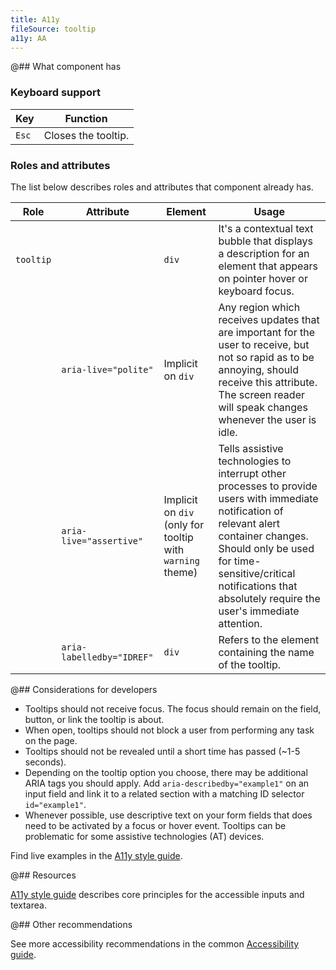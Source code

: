 ```yaml
---
title: A11y
fileSource: tooltip
a11y: AA
---
```


@## What component has

### Keyboard support

| Key   | Function            |
| ----- | ------------------- |
| `Esc` | Closes the tooltip. |

### Roles and attributes

The list below describes roles and attributes that component already has.

| Role      | Attribute                 | Element                                                   | Usage                                                                                                                                                                                                                                                             |
| --------- | ------------------------- | --------------------------------------------------------- | ----------------------------------------------------------------------------------------------------------------------------------------------------------------------------------------------------------------------------------------------------------------- |
| `tooltip` |                           | `div`                                                     | It's a contextual text bubble that displays a description for an element that appears on pointer hover or keyboard focus.                                                                                                                                         |
|           | `aria-live="polite"`      | Implicit on `div`                                         | Any region which receives updates that are important for the user to receive, but not so rapid as to be annoying, should receive this attribute. The screen reader will speak changes whenever the user is idle.                                                  |
|           | `aria-live="assertive"`   | Implicit on `div` (only for tooltip with `warning` theme) | Tells assistive technologies to interrupt other processes to provide users with immediate notification of relevant alert container changes. Should only be used for time-sensitive/critical notifications that absolutely require the user's immediate attention. |
|           | `aria-labelledby="IDREF"` | `div`                                                     | Refers to the element containing the name of the tooltip.                                                                                                                                                                                                         |

@## Considerations for developers

- Tooltips should not receive focus. The focus should remain on the field, button, or link the tooltip is about.
- When open, tooltips should not block a user from performing any task on the page.
- Tooltips should not be revealed until a short time has passed (~1-5 seconds).
- Depending on the tooltip option you choose, there may be additional ARIA tags you should apply. Add `aria-describedby="example1"` on an input field and link it to a related section with a matching ID selector `id="example1"`.
- Whenever possible, use descriptive text on your form fields that does need to be activated by a focus or hover event. Tooltips can be problematic for some assistive technologies (AT) devices.

Find live examples in the [A11y style guide](https://a11y-style-guide.com/style-guide/section-forms.html#kssref-forms-tooltips).

@## Resources

[A11y style guide](https://a11y-style-guide.com/style-guide/section-forms.html#kssref-forms-tooltips) describes core principles for the accessible inputs and textarea.

@## Other recommendations

See more accessibility recommendations in the common [Accessibility guide](/core-principles/a11y/).
